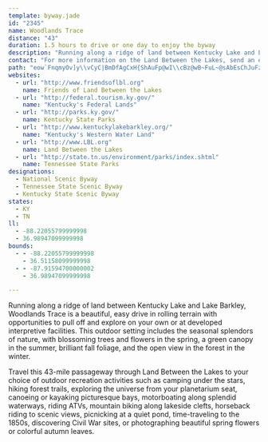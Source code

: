 ```yaml
---
template: byway.jade
id: "2345"
name: Woodlands Trace
distance: "43"
duration: 1.5 hours to drive or one day to enjoy the byway
description: "Running along a ridge of land between Kentucky Lake and Lake Barkley, Woodlands Trace is a beautiful, easy drive in rolling terrain with opportunities to pull off and explore on your own or at developed interpretive facilities. This outdoor setting includes the seasonal splendors of nature, with blossoming trees and flowers, a green canopy, brilliant fall foliage, and the open view in the forest in the winter."
contact: "For more information on the Land Between the Lakes, send an email to <lblinfo@fs.fed.us> or call 1-800-525-7077."
path: "eow`FnqmyOv]y\\vCyC|BmDfAgCxH{ShAuFp@wI\\cBz@wB~FuL~@sAbEsChJuFz@_@nB_@|D?bBYhBq@hAm@~@}@x@cAlFyJrAsCxAgBbBmAbBw@`FuAtBy@lBuAtB{Bx@uAbA_C`GaR|CuKZqBHoB?sHRmBh@}Ab@y@vAyAlP}LdA{A|AeEzBuI\\qBRsCImHHaBN_At@yBvBgEZ_BHaAAeAc@yDI_Cl@cId@mC^eAhA_CtAgBl@k@~BuArFiB~@u@`@q@d@yArA_GR{A?aAMeAU_A}AyC_@aAUkACsAH_DXmB\\aAtB}ETeAZuCBaDe@oIy@aVOqAoA{DoI}RuAsDIg@O_CNsBXeA|CaItAmBr@k@xAm@`L_Bx@e@r@q@TYr@aBPkAFoAMuSb@mClBuFTqB?qB}@iHKsBRuLTmBb@kBdAyBh@y@rEeErAoB~A_EbB{GbA{BhC}C|C{BndBi`AhmAer@xEwCjGmElEoD`|@mu@nFaFdHaGhBqAlBeArBy@lFsAbEa@|D?xBLvDl@d_@jK~C`@lDRzDMbXqDhbBsSxLiBtI{@~CDnAJvB`@rBp@dAf@fCfBbLxLb`@dc@bBxAhC~AzDlAxCZhEE|B_@bDaA~DyBj~Bs|AdDmBbDcBtCuArCmA|HuCpMoDrwAoXbMyCx]oJfJ_BpIe@`F?vDPlHr@`[jGdIfBjBFzAGj@K\\K\\Ov@c@v@s@`@c@tBoBhC_Cf@Y\\KzD_ALEf@QXI\\UVUPQX[R[T]Ra@pAcEfAeDz@uAv@aAJSTOd@Qh@Q~AYtVwCzAEpDj@x@?lFy@x@EfFZnBXvCtAbInFjGrB~B`A|@j@nAvApFvHdB|A|Al@|IjB|DfArDrA|RnIrE~ArCb@tAI|@SbBq@lBaBtJwQdAqAp@g@v@]hB[lGWvC[~Ak@vCyBxAyBfI{ObAaBdBqBfZgZ|A_ChDyHxAmClAmArA}@z@_@bBa@jHa@|GqBdG_@tBm@dD_BpBYbB@~ExB`Ch@~BFrCYlCy@nAy@dAcAvAiBbFyIzAyAvByArOoHxA]bCMdPlBfBGxAc@t@g@`AeAt@{Aj@qC?aDUiE?oANoBh@mBxDyHh@aCNwACoLLsBRgAZeAlCsFxE}IvBkCbBwAnC{A|Ag@tP_DrCQxCf@bB|@rArAxC~EfAfAxDtAfCD~AUrC}AbBoBt@qBXoAn@qF`@sBdAaCdAmAr@k@~Bw@jGm@p@Sr@WvF{DxAg@xAQzISbBYtAw@lAmAd@aA\\eAXsB@yBo@aM?qAt@cLx@oIf@_D~@yChSmc@bAgDhAkH`@{A`A}Ap@s@jCcBbGiFbMcQv@yAlBoFdAyA|AkAbC_@fFObCw@hByA|FgHlBgA^c@bDiLlDcJrCsExF_ElGcKhMaRtAqCzEoQ~CePlByBhBkAlBYnBVxQzFrCXtK^lF@pI~AjIdAjCDx@Mx@]vG{FjEeFpMsRrAq@vHkCxCaCfEeFtM}SlEiFlBqAn@YhB_@~ADjKtBzFJ~PuArFyAxF}CjPeNtBsCbEmK~@yAlDaCrFyA`TwC~Co@nBkA|AsBb@kAnC}MvE}[RyDNoXT}BVeAVs@^i@\\MtEuAlr@yGfHMzLf@lFGbAQ|ZuOxCeA`Ds@|Em@xQ_Bzl@?~v@e@lDsBjGkCrJaDpDy@nDGfFlCbEfAhCQlAg@tAaAtKyKhBaAr@Q|BDtPxBbC@xf@wNpJmBnb@mH`EQlFAVEx@_@rA_ArDaGzB_CpAw@tFmCd`@uPlHgDvF{CfJgDfJqAh]yD"
websites: 
  - url: "http://www.friendsoflbl.org"
    name: Friends of Land Between the Lakes
  - url: "http://federal.tourism.ky.gov/"
    name: "Kentucky's Federal Lands"
  - url: "http://parks.ky.gov/"
    name: Kentucky State Parks
  - url: "http://www.kentuckylakebarkley.org/"
    name: "Kentucky's Western Water Land"
  - url: "http://www.LBL.org"
    name: Land Between the Lakes
  - url: "http://state.tn.us/environment/parks/index.shtml"
    name: Tennessee State Parks
designations: 
  - National Scenic Byway
  - Tennessee State Scenic Byway
  - Kentucky State Scenic Byway
states: 
  - KY
  - TN
ll: 
  - -88.22055799999998
  - 36.98947099999998
bounds: 
  - - -88.22055799999998
    - 36.51158099999998
  - - -87.91594700000002
    - 36.98947099999998

---
```


Running along a ridge of land between Kentucky Lake and Lake Barkley, Woodlands Trace is a beautiful, easy drive in rolling terrain with opportunities to pull off and explore on your own or at developed interpretive facilities. This outdoor setting includes the seasonal splendors of nature, with blossoming trees and flowers in the spring, a green canopy in the summer, brilliant fall foliage, and the open view in the forest in the winter.

Travel this 43-mile passageway through Land Between the Lakes to your choice of outdoor recreation activities such as camping under the stars, hiking forest trails, exploring the universe from your planetarium seat, canoeing or kayaking picturesque bays, motorboating along splendid waterways, riding ATVs, mountain biking along lakeside clefts, horseback riding to scenic views, picnicking at a quiet pond, time-traveling to the 1850s, discovering Civil War sites, or photographing beautiful spring flowers or colorful autumn leaves.